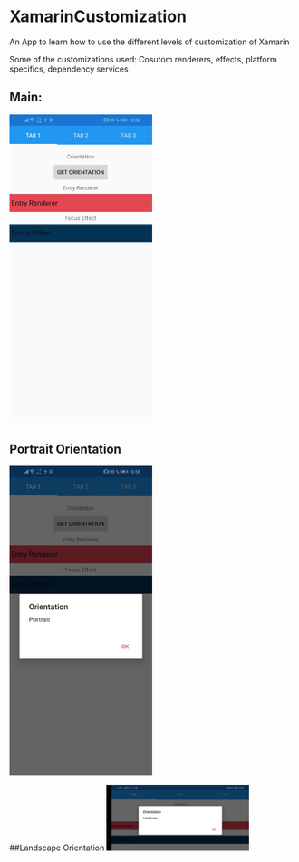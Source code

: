 # XamarinCustomization
An App to learn how to use the different levels of customization of Xamarin

Some of the customizations used: Cosutom renderers, effects, platform specifics, dependency services

## Main:
<img src="https://github.com/Onunez-g/XamarinCustomization/blob/master/Main.jpg" alt="main" width="50%"/>

## Portrait Orientation
<img src="https://github.com/Onunez-g/XamarinCustomization/blob/master/OrientationPortrait.jpg" alt="portrait" width="50%"/>

##Landscape Orientation
<img src="https://github.com/Onunez-g/XamarinCustomization/blob/master/OrientationLandscape.jpg" alt="main" width="50%"/>
